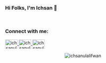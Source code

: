 ### Hi Folks, I'm Ichsan 👋

<!--
**ichsanulalifwan/ichsanulalifwan** is a ✨ _special_ ✨ repository because its `README.md` (this file) appears on your GitHub profile.

Here are some ideas to get you started:

- 🔭 I’m currently working on ...
- 🌱 I’m currently learning ...
- 👯 I’m looking to collaborate on ...
- 🤔 I’m looking for help with ...
- 💬 Ask me about ...
- 📫 How to reach me: ...
- 😄 Pronouns: ...
- ⚡ Fun fact: ...
-->
<br/>

### Connect with me:
<a href="https://www.linkedin.com/in/ichsanulalifwan/" target="blank">
  <img align="center" src="https://cdn.jsdelivr.net/npm/simple-icons@3.0.1/icons/linkedin.svg" alt="ichsanulalifwan" height="30" width="40" />
</a>
<a href="https://github.com/ichsanulalifwan" target="_blank">
    <img align="center" src="https://cdn.jsdelivr.net/npm/simple-icons@3.0.1/icons/github.svg" alt="ichsanulalifwan" height="30" width="40">
</a>
<a href="https://www.instagram.com/ichsanulalifwan/" target="blank">
  <img align="center" src="https://cdn.jsdelivr.net/npm/simple-icons@3.0.1/icons/instagram.svg" alt="ichsanulalifwan" height="30" width="40" />
</a>

<br/>

<p  align="center"> <img src="https://github-readme-stats.vercel.app/api?username=ichsanulalifwan&show_icons=true&bg_color=0,232526,414345&icon_color=82FF99&title_color=ffffff&text_color=ffffff&count_private=true" alt="ichsanulalifwan" /> </p>

